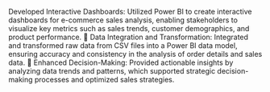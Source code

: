 Developed Interactive Dashboards: Utilized Power BI to create interactive dashboards for e-commerce sales analysis, enabling
stakeholders to visualize key metrics such as sales trends, customer demographics, and product performance.
 Data Integration and Transformation: Integrated and transformed raw data from CSV files into a Power BI data model, ensuring
accuracy and consistency in the analysis of order details and sales data.
 Enhanced Decision-Making: Provided actionable insights by analyzing data trends and patterns, which supported strategic
decision-making processes and optimized sales strategies.
